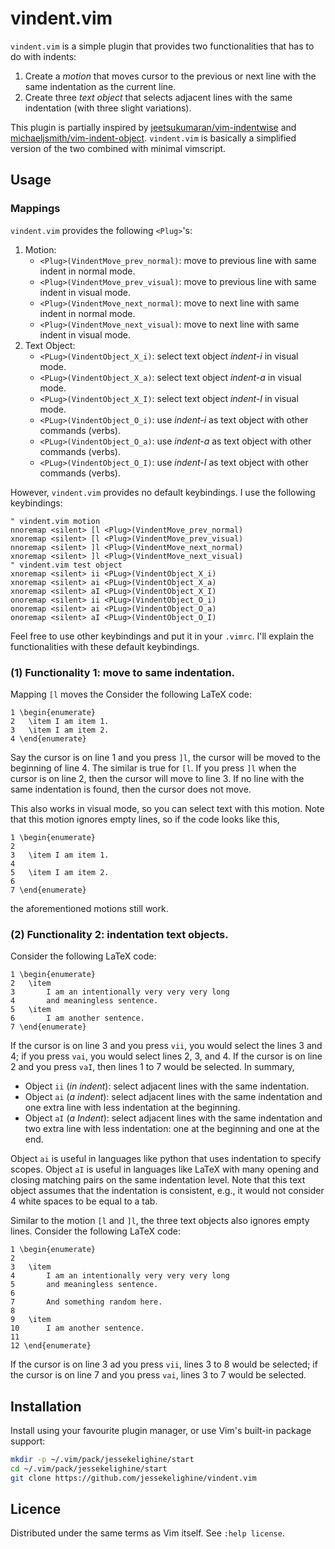 # vindent.vim

`vindent.vim` is a simple plugin that provides two functionalities that has to
do with indents:

1. Create a *motion* that moves cursor to the previous or next line with the same indentation as the current line.
2. Create three *text object* that selects adjacent lines with the same indentation (with three slight variations).

This plugin is partially inspired by
[jeetsukumaran/vim-indentwise](https://github.com/jeetsukumaran/vim-indentwise)
and
[michaeljsmith/vim-indent-object](https://github.com/michaeljsmith/vim-indent-object).
`vindent.vim` is basically a simplified version of the two combined with minimal vimscript.

## Usage

### Mappings

`vindent.vim` provides the following `<Plug>`'s:

1. Motion:
	- `<Plug>(VindentMove_prev_normal)`: move to previous line with same indent in normal mode.
	- `<Plug>(VindentMove_prev_visual)`: move to previous line with same indent in visual mode.
	- `<Plug>(VindentMove_next_normal)`: move to next line with same indent in normal mode.
	- `<Plug>(VindentMove_next_visual)`: move to next line with same indent in visual mode.
2. Text Object:
	- `<PLug>(VindentObject_X_i)`: select text object *indent-i* in visual mode.
	- `<PLug>(VindentObject_X_a)`: select text object *indent-a* in visual mode.
	- `<PLug>(VindentObject_X_I)`: select text object *indent-I* in visual mode.
	- `<PLug>(VindentObject_O_i)`: use *indent-i* as text object with other commands (verbs).
	- `<PLug>(VindentObject_O_a)`: use *indent-a* as text object with other commands (verbs).
	- `<PLug>(VindentObject_O_I)`: use *indent-I* as text object with other commands (verbs).

However, `vindent.vim` provides no default keybindings.
I use the following keybindings:
```vim
" vindent.vim motion
nnoremap <silent> [l <Plug>(VindentMove_prev_normal)
xnoremap <silent> [l <Plug>(VindentMove_prev_visual)
nnoremap <silent> ]l <Plug>(VindentMove_next_normal)
xnoremap <silent> ]l <Plug>(VindentMove_next_visual)
" vindent.vim test object
xnoremap <silent> ii <PLug>(VindentObject_X_i)
xnoremap <silent> ai <PLug>(VindentObject_X_a)
xnoremap <silent> aI <PLug>(VindentObject_X_I)
onoremap <silent> ii <PLug>(VindentObject_O_i)
onoremap <silent> ai <PLug>(VindentObject_O_a)
onoremap <silent> aI <PLug>(VindentObject_O_I)
```
Feel free to use other keybindings and put it in your `.vimrc`.
I'll explain the functionalities with these default keybindings.

### (1) Functionality 1: move to same indentation.

Mapping `[l` moves the
Consider the following LaTeX code:
```
1 \begin{enumerate}
2 	\item I am item 1.
3 	\item I am item 2.
4 \end{enumerate}
```
Say the cursor is on line 1 and you press `]l`,
the cursor will be moved to the beginning of line 4.
The similar is true for `[l`.
If you press `]l` when the cursor is on line 2,
then the cursor will move to line 3.
If no line with the same indentation is found, then the cursor does not move.

This also works in visual mode, so you can select text with this motion.
Note that this motion ignores empty lines, so if the code looks like this,
```
1 \begin{enumerate}
2
3 	\item I am item 1.
4
5 	\item I am item 2.
6
7 \end{enumerate}
```
the aforementioned motions still work.

### (2) Functionality 2: indentation text objects.

Consider the following LaTeX code:
```
1 \begin{enumerate}
2 	\item
3 		I am an intentionally very very very long
4 		and meaningless sentence.
5 	\item
6 		I am another sentence.
7 \end{enumerate}
```
If the cursor is on line 3 and you press `vii`, you would select the lines 3 and 4;
if you press `vai`, you would select lines 2, 3, and 4.
If the cursor is on line 2 and you press `vaI`, then lines 1 to 7 would be selected.
In summary,

- Object `ii` (*in indent*): select adjacent lines with the same indentation.
- Object `ai` (*a indent*): select adjacent lines with the same indentation and one extra line with less indentation at the beginning.
- Object `aI` (*a Indent*): select adjacent lines with the same indentation and two extra line with less indentation: one at the beginning and one at the end.

Object `ai` is useful in languages like python that uses indentation to specify scopes.
Object `aI` is useful in languages like LaTeX with many opening and closing matching pairs on the same indentation level.
Note that this text object assumes that the indentation is consistent, e.g.,
it would not consider 4 white spaces to be equal to a tab.

Similar to the motion `[l` and `]l`, the three text objects also ignores empty lines.
Consider the following LaTeX code:
```
1 \begin{enumerate}
2
3 	\item
4 		I am an intentionally very very very long
5 		and meaningless sentence.
6
7 		And something random here.
8
9 	\item
10 		I am another sentence.
11
12 \end{enumerate}
```
If the cursor is on line 3 ad you press `vii`, lines 3 to 8 would be selected;
if the cursor is on line 7 and you press `vai`, lines 3 to 7 would be selected.

## Installation

Install using your favourite plugin manager, or use Vim's built-in package support:
```sh
mkdir -p ~/.vim/pack/jessekelighine/start
cd ~/.vim/pack/jessekelighine/start
git clone https://github.com/jessekelighine/vindent.vim
```

## Licence

Distributed under the same terms as Vim itself. See `:help license`.
